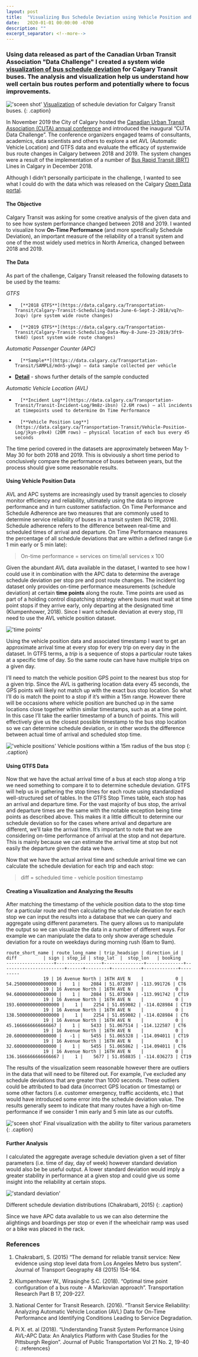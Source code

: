 ```yaml
---
layout: post
title:  "Visualizing Bus Schedule Deviation using Vehicle Position and GTFS Data"
date:   2020-01-01 00:00:00 -0700
description: ""
excerpt_separator: <!--more-->
---
```


### Using data released as part of the Canadian Urban Transit Association "Data Challenge" I created a system wide [visualization of bus schedule deviation](http://saadiqm.com/bus-on-time-performance/) for Calgary Transit buses. The analysis and visualization help us understand how well certain bus routes perform and potentially where to focus improvements.

<!--more-->

!['sceen shot'](https://s3-us-west-2.amazonaws.com/smohiudd.github.co/on-time-performance/screen2.png)
[Visualization](http://saadiqm.com/bus-on-time-performance/) of schedule deviation for Calgary Transit buses.
{: .caption}

<style>
.caption {
  font-size: 13px;
  font-style: italic;
  margin-top:0px;
  text-align: center;
}

.references {
  font-size: 12px;
}
</style>

In November 2019 the City of Calgary hosted the [Canadian Urban Transit Association (CUTA) annual conference](https://cutaactu.ca/en/events-training/cuta-annual-conference-and-transit-show-2019) and introduced the inaugural “CUTA Data Challenge”. The conference organizers engaged teams of consultants, academics, data scientists and others to explore a set AVL (Automatic Vehicle Location) and GTFS data and evaluate the efficacy of systemwide bus route changes in Calgary between 2018 and 2019. The system changes were a result of the implementation of a number of [Bus Rapid Transit (BRT)](https://www.calgarytransit.com/plans-projects/bus-rapid-transit-brt) Lines in Calgary in December 2018.

Although I didn’t personally participate in the challenge, I wanted to see what I could do with the data which was released on the Calgary [Open Data portal](https://data.calgary.ca/).

#### The Objective

Calgary Transit was asking for some creative analysis of the given data and to see how system performance changed between 2018 and 2019. I wanted to visualize how **On-Time Performance** (and more specifically Schedule Deviation), an important measure of the reliability of a transit system and one of the most widely used metrics in North America, changed between 2018 and 2019.

#### The Data

As part of the challenge, Calgary Transit released the following datasets to be used by the teams:

*GTFS*
-       [**2018 GTFS**](https://data.calgary.ca/Transportation-Transit/Calgary-Transit-Scheduling-Data-June-6-Sept-2-2018/vq7n-3cqv) (pre system wide route changes)
-       [**2019 GTFS**](https://data.calgary.ca/Transportation-Transit/Calgary-Transit-Scheduling-Data-May-8-June-23-2019/3ft9-tk4d) (post system wide route changes)

*Automatic Passenger Counter (APC)*
-       [**Sample**](https://data.calgary.ca/Transportation-Transit/SAMPLE/mdn5-ybwg) – data sample collected per vehicle
- [**Detail**](https://data.calgary.ca/Transportation-Transit/DETAIL/kymh-8ust) - shows further details of the sample conducted

*Automatic Vehicle Location (AVL)*
-       [**Incident Log**](https://data.calgary.ca/Transportation-Transit/Transit-Incident-Log/9m8z-ibsn) (2.6M rows) – all incidents at timepoints used to determine On Time Performance
-       [**Vehicle Position Log**](https://data.calgary.ca/Transportation-Transit/Vehicle-Position-Log/jkyn-p9x4) (20M rows) – physical location of each bus every 45 seconds

The time period covered in the datasets are approximately between May 1- May 30 for both 2018 and 2019. This is obviously a short time period to conclusively compare the performance of buses between years, but the process should give some reasonable results.

#### Using Vehicle Position Data

AVL and APC systems are increasingly used by transit agencies to closely monitor efficiency and reliability, ultimately using the data to improve performance and in turn customer satisfaction. On Time Performance and Schedule Adherence are two measures that are commonly used to determine service reliability of buses in a transit system (NCTR, 2016). Schedule adherence refers to the difference between real-time and scheduled times of arrival and departure. On Time Performance measures the percentage of all schedule deviations that are within a defined range (i.e 1 min early or 5 min late):

> On-time performance = services on time/all services x 100

Given the abundant AVL data available in the dataset, I wanted to see how I could use it in combination with the APC data to determine the average schedule deviation per stop pre and post route changes. The incident log dataset only provides on-time performance measurements (schedule deviation) at certain **time points** along the route. Time points are used as part of a holding control dispatching strategy where buses must wait at time point stops if they arrive early, only departing at the designated time (Klumpenhower, 2018). Since I want schedule deviation at every stop, I’ll need to use the AVL vehicle position dataset.

!['time points'](https://s3-us-west-2.amazonaws.com/smohiudd.github.co/on-time-performance/time_point.jpg)


Using the vehicle position data and associated timestamp I want to get an approximate arrival time at every stop for every trip on every day in the dataset. In GTFS terms, a *trip* is a sequence of stops a particular route takes at a specific time of day. So the same route can have have multiple trips on a given day.

I’ll need to match the vehicle position GPS point to the nearest bus stop for a given trip. Since the AVL is gathering location data every 45 seconds, the GPS points will likely not match up with the exact bus stop location. So what I’ll do is match the point to a stop if it’s within a 15m range. However there will be occasions where vehicle position are bunched up in the same locations close together within similar timestamps, such as at a time point. In this case I’ll take the earlier timestamp of a bunch of points. This will effectively give us the closest possible timestamp to the bus stop location so we can determine schedule deviation, or in other words the difference between actual time of arrival and scheduled stop time.


!['vehicle positions'](https://s3-us-west-2.amazonaws.com/smohiudd.github.co/on-time-performance/vehicle_positions.jpg)
Vehicle positions within a 15m radius of the bus stop
{: .caption}

#### Using GTFS Data

Now that we have the actual arrival time of a bus at each stop along a trip we need something to compare it to to determine schedule deviation. GTFS will help us in gathering the stop times for each route using standardized well-structured set of tables. In the GTFS Stop Times table, each stop has an arrival and departure time. For the vast majority of bus stop, the arrival and departure times are the same with the notable exception being time points as described above. This makes it a little difficult to determine our schedule deviation so for the cases where arrival and departure are different, we’ll take the arrival time. It’s important to note that we are considering on-time performance of arrival at the stop and not departure. This is mainly because we can estimate the arrival time at stop but not easily the departure given the data we have.

Now that we have the actual arrival time and schedule arrival time we can calculate the schedule deviation for each trip and each stop:

> diff = scheduled time - vehicle position timestamp


#### Creating a Visualization and Analyzing the Results

After matching the timestamp of the vehicle position data to the stop time for a particular route and then calculating the schedule deviation for each stop we can input the results into a database that we can query and aggregate using different parameters. The query allows us to manipulate the output so we can visualize the data in a number of different ways. For example we can manipulate the data to only show average schedule deviation for a route on weekdays during morning rush (6am to 9am).

```
route_short_name | route_long_name | trip_headsign | direction_id |          diff          | sign | stop_id | stop_lat  |  stop_lon   | booking
------------------+-----------------+---------------+--------------+------------------------+------+---------+-----------+-------------+---------
              19 | 16 Avenue North | 16TH AVE N    |            0 |    54.2500000000000000 |    1 |    2084 | 51.072897 | -113.991726 | CT6
              19 | 16 Avenue North | 16TH AVE N    |            0 |    94.6000000000000000 |    1 |    2084 | 51.073069 | -113.991742 | CT19
              19 | 16 Avenue North | 16TH AVE N    |            0 |   193.6000000000000000 |    1 |    2254 | 51.059082 | -114.028984 | CT19
              19 | 16 Avenue North | 16TH AVE N    |            0 |   138.5000000000000000 |    1 |    2254 | 51.059082 | -114.028984 | CT6
              19 | 16 Avenue North | 16TH AVE N    |            0 |    45.1666666666666667 |    1 |    5433 | 51.067514 | -114.122587 | CT6
              19 | 16 Avenue North | 16TH AVE N    |            0 |    20.6000000000000000 |   -1 |    5455 | 51.065328 | -114.094011 | CT19
              19 | 16 Avenue North | 16TH AVE N    |            0 |    32.6000000000000000 |    1 |    5455 | 51.065862 | -114.094011 | CT6
              19 | 16 Avenue North | 16TH AVE N    |            0 |   136.1666666666666667 |    1 |    5677 | 51.058835 | -114.036273 | CT19
```
The results of the visualization seem reasonable however there are outliers in the data that will need to be filtered out. For example, I’ve excluded any schedule deviations that are greater than 1000 seconds. These outliers could be attributed to bad data (incorrect GPS location or timestamp) or some other factors (i.e. customer emergency, traffic accidents, etc.) that would have introduced some error into the schedule deviation value. The results generally seem to indicate that many routes have a high on-time performance if we consider 1 min early and 5 min late as our cutoffs.

!['sceen shot'](https://s3-us-west-2.amazonaws.com/smohiudd.github.co/on-time-performance/screen3.png)
Final visualization with the ability to filter various parameters
{: .caption}

#### Further Analysis

I calculated the aggregate average schedule deviation given a set of filter parameters (i.e. time of day, day of week) however standard deviation would also be be useful output. A lower standard deviation would imply a greater stability in performance at a given stop and could give us some insight into the reliability at certain stops.

!['standard deviation'](https://s3-us-west-2.amazonaws.com/smohiudd.github.co/on-time-performance/stand_dev.jpg)

Different schedule deviation distributions (Chakrabarti, 2015)
{: .caption}


Since we have APC data available to us we can also determine the alightings and boardings per stop or even if the wheelchair ramp was used or a bike was placed in the rack.

### References

1. Chakrabarti, S. (2015) “The demand for reliable transit service: New evidence using stop level data from Los Angeles Metro bus system”. Journal of Transport Geography 48 (2015) 154-164.

2. Klumpenhower W., Wirasinghe S.C. (2018). “Optimal time point configuration of a bus route - A Markovian approach”. Transportation Research Part B 17, 209-227.

3. National Center for Transit Research. (2016). “Transit Service Reliability: Analyzing Automatic Vehicle Location (AVL) Data for On-Time Performance and Identifying Conditions Leading to Service Degradation.

4. Pi X. et. al (2018). “Understanding Transit System Performance Using AVL-APC Data: An Analytics Platform with Case Studies for the Pittsburgh Region”. Journal of Public Transportation Vol 21 No. 2, 19-40
{: .references}
